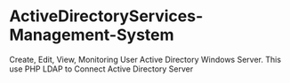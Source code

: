 # ActiveDirectoryServices-Management-System
Create, Edit, View, Monitoring User Active Directory Windows Server. This use PHP LDAP to Connect Active Directory Server
